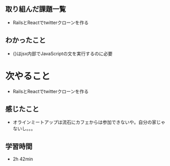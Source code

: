 ## 取り組んだ課題一覧
- RailsとReactでtwitterクローンを作る
## わかったこと
- {}はjsx内部でJavaScriptの文を実行するのに必要
# 次やること
- RailsとReactでtwitterクローンを作る
## 感じたこと
- オラインミートアップは流石にカフェからは参加できないや。自分の家じゃないし。。。
## 学習時間
- 2h 42min